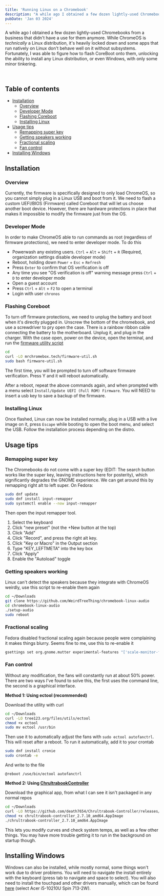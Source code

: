 ```yaml
---
title: 'Running Linux on a Chromebook'
description: "A while ago I obtained a few dozen lightly-used Chromebooks from a business that didn't have a use for them anymore. Fortunately, I was able to figure how to flash CoreBoot onto them, unlocking the ability to install any Linux distribution, or even Windows, with only some minor tinkering."
pubDate: 'Jan 03 2024'
---
```


A while ago I obtained a few dozen lightly-used Chromebooks from a business that didn't have a use for them anymore. While ChromeOS is *technically* a Linux distribution, it's heavily locked down and some apps that run natively on Linux don't behave well on it without subsystems. Fortunately, I was able to figure how to flash CoreBoot onto them, unlocking the ability to install any Linux distribution, or even Windows, with only some minor tinkering.

<br>

## Table of contents
- [Installation](#installation)
  - [Overview](#overview)
  - [Developer Mode](#developer-mode)
  - [Flashing Coreboot](#flashing-coreboot)
  - [Installing Linux](#installing-linux)
- [Usage tips](#usage-tips)
  - [Remapping super key](#remapping-super-key)
  - [Getting speakers working](#getting-speakers-working)
  - [Fractional scaling](#fractional-scaling)
  - [Fan control](#fan-control)
- [Installing Windows](#installing-windows)

## Installation

### Overview

Currently, the firmware is specifically designed to only load ChromeOS, so you cannot simply plug in a Linux USB and boot from it. We need to flash a custom UEFI/BIOS (Firmware) called Coreboot that will let us choose another boot device. However, there are hardware protections in place that makes it impossible to modify the firmware just from the OS. 

### Developer Mode

In order to make ChromeOS able to run commands as root (regardless of firmware protections), we need to enter developer mode. To do this
- Powerwash any existing users. `Ctrl` + `Alt` + `Shift` + `R` (Required, organization settings disable developer mode)
- Reboot, holding down `Power` + `Esc` + `Refresh`
- Press `Enter` to confirm that OS verification is off
- Any time you see "OS verification is off" warning message press `Ctrl` + `D` to enter developer mode
- Open a guest account
- Press `Ctrl` + `Alt` + `F2` to open a terminal
- Login with user `chronos`

### Flashing Coreboot

To turn off firmware protections, we need to unplug the battery and boot when it's directly plugged in. Unscrew the bottom of the chromebook, and use a screwdriver to pry open the case. There is a rainbow ribbon cable connecting the battery to the motherboard. Unplug it, and plug in the charger. With the case open, power on the device, open the terminal, and run the [firmware utility script](https://mrchromebox.tech/#fwscript)
```bash
cd
curl -LO mrchromebox.tech/firmware-util.sh
sudo bash firmware-util.sh
```
The first time, you will be prompted to turn off software firmware verification. Press Y and it will reboot automatically.

After a reboot, repeat the above commands again, and when prompted with a menu select `Install/Update UEFI (Full ROM) Firmware`. You will NEED to insert a usb key to save a backup of the firmware. 

### Installing Linux

Once flashed, Linux can now be installed normally, plug in a USB with a live image on it, press `Escape` while booting to open the boot menu, and select the USB. Follow the installation process depending on the distro.

## Usage tips
### Remapping super key

The Chromebooks do not come with a super key (EDIT: The search button works like the super key, leaving instructions here for posterity), which significantly degrades the GNOME experience. We can get around this by remapping right alt to left super. On Fedora:

```bash
sudo dnf update
sudo dnf install input-remapper
sudo systemctl enable --now input-remapper
```

Then open the input remapper tool. 

1. Select the keyboard
2. Click "new preset" (not the +New button at the top)
3. Click "Add"
4. Click "Record", and press the right alt key. 
5. Click "Key or Macro" in the Output section
6. Type "KEY_LEFTMETA" into the key box
7. Click "Apply"
8. Enable the "Autoload" toggle

<!-- <img src="https://user-images.githubusercontent.com/84288806/280539862-654738d8-5384-4155-ac62-a835b366885e.png" width=600> -->

### Getting speakers working

Linux can't detect the speakers because they integrate with ChromeOS weirdly, use this script to re-enable them again

```bash
cd ~/Downloads
git clone https://github.com/WeirdTreeThing/chromebook-linux-audio
cd chromebook-linux-audio
./setup-audio
sudo reboot
```

### Fractional scaling

Fedora disabled fractional scaling again because people were complaining it makes things blurry. Seems fine to me, use this to re-enable it

```bash
gsettings set org.gnome.mutter experimental-features "['scale-monitor-framebuffer']"
```

### Fan control

Without any modification, the fans will constantly run at about 50% power. There are two ways I've found to solve this, the first uses the command line, the second is a graphical interface.

**Method 1: Using ectool (recommended)**

Download the utility with curl

```bash
cd ~/Downloads
curl -LO tree123.org/files/utils/ectool
chmod +x ectool
sudo mv ectool /usr/bin
```

Then use it to automatically adjust the fans with `sudo ectool autofanctrl`. This will reset after a reboot. To run it automatically, add it to your crontab

```bash
sudo dnf install cronie
sudo crontab -e
```

And write to the file

```
@reboot /use/bin/ectool autofanctrl
```

**Method 2: Using [ChrultrabookController](https://github.com/death7654/Chrultrabook-Controller)**

Download the graphical app, from what I can see it isn't packaged in any normal repos
```bash
cd ~/Downloads
curl -LO https://github.com/death7654/Chrultrabook-Controller/releases/download/2.7.10/chrultrabook-controller_2.7.10_amd64.AppImage
chmod +x chrultrabook-controller_2.7.10_amd64.AppImage
./chrultrabook-controller_2.7.10_amd64.AppImage
```
This lets you modify curves and check system temps, as well as a few other things. You may have more trouble getting it to run in the background on startup though.

## Installing Windows

Windows can also be installed, while mostly normal, some things won't work due to driver problems. You will need to navigate the install entirely with the keyboard (press tab to navigate and space to select). You will also need to install the touchpad and other drivers manually, which can be found [here](https://coolstar.org/chromebook/windows-install.html) (select Acer i5-10210U Spin 713-2W).
